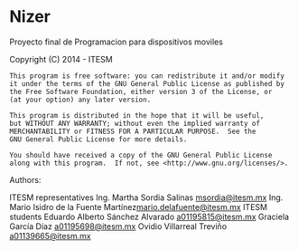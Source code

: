 Nizer
=====

Proyecto final de Programacion para dispositivos moviles

Copyright (C) 2014 - ITESM

	This program is free software: you can redistribute it and/or modify
	it under the terms of the GNU General Public License as published by
	the Free Software Foundation, either version 3 of the License, or
	(at your option) any later version.

	This program is distributed in the hope that it will be useful,
	but WITHOUT ANY WARRANTY; without even the implied warranty of
	MERCHANTABILITY or FITNESS FOR A PARTICULAR PURPOSE.  See the
	GNU General Public License for more details.

	You should have received a copy of the GNU General Public License
	along with this program.  If not, see <http://www.gnu.org/licenses/>.


Authors:

   ITESM representatives
	Ing. Martha Sordia Salinas <msordia@itesm.mx>
        Ing. Mario Isidro de la Fuente Martínez<mario.delafuente@itesm.mx>
   ITESM students
   Eduardo Alberto Sánchez Alvarado a01195815@itesm.mx
   Graciela García Díaz a01195698@itesm.mx
   Ovidio Villarreal Treviño a01139665@itesm.mx
